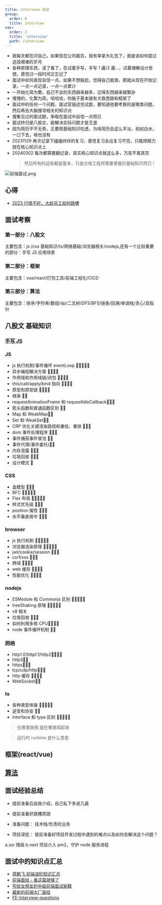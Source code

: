 ```yaml
---
title: interview 综述
group:
  order: 0
  title: interview
nav:
  order: 3
  title: 'interview'
  path: /interview
---
```


- 我每天都在问自己，如果现在公司裁员，我有幸拿大礼包了，我是该如何度过这段艰难的岁月
- 各种原理东西，读了看了，在试着手写，手写 1 遍/2 遍...，试着理解设计思想，感觉过一段时间又忘记了
- 面试中如何表现自信一点，如果不想尴尬，觉得自己能值，那就从现在开始记录，一点一点记录，一点一点累计
- 一开始化简为繁，自己不会的东西越来越多，记得东西越来越繁杂
- 慢慢的，化繁为简，哈哈哈，你脑子基本就有大致思路和框架了
- 面试中的任何一个问题，面试官描述完试题，要知道他要考察的是哪类问题，然后再去大脑搜寻相关的知识点
- 搜集见过的面试题，争取在面试中自信一点而已
- 面试终归是八股文，能解决实际问题才是王道
- 因为简历平平无奇，正要把基础知识吃透，为啥简历会这么平淡，宛如白水，一口下去，啥也没有
- 20231129 再次记录下磕磕绊绊的复习，感觉复习永远复习不完，只能把精力放在核心知识点上
- 20240302 每次都需要翻记录，其实核心知识点就这么多，万变不离其宗
  > 然后所有的这些都是基本，只是合格工程师需要掌握的基础知识而已 !

![前端面试.png](https://s2.loli.net/2022/06/23/Z5V4FuNXb7GdrhE.png)

## 心得

- [2023 行情不好，大龄员工如何跳槽](https://juejin.cn/post/7300118821533089807)

## 面试考察

### 第一部分：八股文

主要包含：js /css 基础知识/ts/网络基础/浏览器相关/nodejs,还有一个比较重要的部分：手写 JS 应用场景

### 第二部分：框架

主要包含：vue/react/打包工具/前端工程化/CICD

### 第三部分：算法

主要包含：排序/字符串/数组/dp/二叉树/DFS/BFS/链表/回溯/单调栈/贪心/双指针

## 八股文 基础知识

### [手写 JS](../interview//experiences/16easyHandwriting.md)

### JS

- js 执行机制/事件循环 eventLoop 🌟🌟🌟🌟🌟
- 异步编程解决方案 🌟🌟🌟🌟
- 作用域和作用域链/闭包 🌟🌟🌟🌟
- this/call/apply/bind 指向 🌟🌟🌟🌟
- 原型和原型链 🌟🌟🌟🌟
- 继承 🌟🌟
- requestAnimationFrame 和 requestIdleCallback🌟🌟🌟
- 箭头函数和普通函数区别 🌟🌟
- Map 和 WeakMap🌟🌟
- Set 和 WeakSet🌟🌟
- CRP 优化关键渲染路径和重绘、重排 🌟🌟🌟
- dom 事件处理程序 🌟🌟🌟
- 事件捕获事件冒泡 🌟🌟
- 事件代理(事件委托)🌟🌟
- 内存泄露 🌟🌟🌟
- 垃圾回收 🌟🌟🌟
- 设计模式 🌟

### CSS

- 盒模型 🌟🌟🌟
- BFC 🌟🌟🌟🌟🌟
- Flex 布局 🌟🌟🌟🌟🌟
- 样式优先级 🌟🌟🌟
- position 属性 🌟🌟🌟
- 水平垂直居中 🌟🌟🌟

### browser

- js 执行机制 🌟🌟🌟🌟🌟
- 浏览器渲染原理 🌟🌟🌟🌟🌟
- jwt/cookie/session 🌟🌟🌟
- csrf/xss 🌟🌟🌟
- 跨域 🌟🌟🌟🌟
- web 缓存 🌟🌟🌟🌟
- 性能优化 🌟🌟🌟🌟

### nodejs

- ESModule 和 Commonjs 区别 🌟🌟🌟🌟🌟
- treeShaking 原理 🌟🌟🌟🌟🌟
- v8 相关
- 垃圾回收 🌟🌟🌟
- 如何利用多核 CPU🌟🌟🌟🌟
- node 事件循环机制 🌟🌟

### 网络

- http1.0/http1.1/http2🌟🌟🌟🌟
- http3🌟🌟
- https🌟🌟🌟
- tcp/udp/http🌟🌟🌟
- http 缓存 🌟🌟🌟🌟
- WebSocket🌟🌟

### ts

- 各种类型体操 🌟🌟🌟🌟🌟
- 逆变和协变 🌟🌟
- interface 和 type 区别 🌟🌟🌟🌟🌟

> 在哪里跌倒 就在哪里爬起来

> 运行时 runtime 是什么意思

## 框架(react/vue)

## [算法](../interview/logic/)

## 面试经验总结

- 提前准备后自我介绍，自己私下多说几遍
- 提前准备好跳槽原因

- 准备问题： 技术栈/负责的业务
- 项目深挖： 提前准备好项目开发过程中遇到的难点以及如何去解决这个问题？

a.ssr 降级 b.next 项目介入 pm2，守护 node 服务进程

## 面试中的知识点汇总

- [蒋鹏飞 前端进阶知识汇总](https://juejin.cn/post/6844904061838295047)
- [前端面经 - 看这篇就够了](https://juejin.cn/post/6948227795059212318#heading-3)
- [写给女朋友的中级前端面试秘籍](https://juejin.cn/post/6844904115428917255)
- [最新的前端大厂面经](https://juejin.cn/post/7004638318843412493#comment)
- [FE-Interview-questions](https://github.com/wantnocode/FE-Interview-questions)

